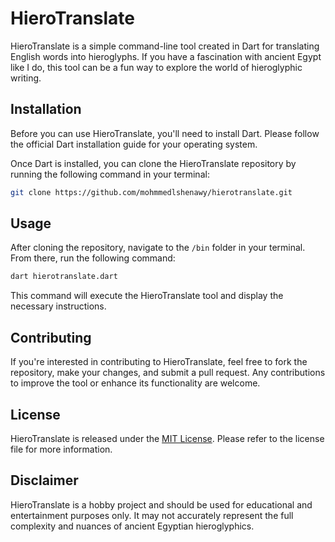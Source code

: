 # HieroTranslate

HieroTranslate is a simple command-line tool created in Dart for translating English words into hieroglyphs. If you have a fascination with ancient Egypt like I do, this tool can be a fun way to explore the world of hieroglyphic writing.

## Installation

Before you can use HieroTranslate, you'll need to install Dart. Please follow the official Dart installation guide for your operating system.

Once Dart is installed, you can clone the HieroTranslate repository by running the following command in your terminal:

```bash
git clone https://github.com/mohmmedlshenawy/hierotranslate.git
```

## Usage

After cloning the repository, navigate to the `/bin` folder in your terminal. From there, run the following command:

```bash
dart hierotranslate.dart
```

This command will execute the HieroTranslate tool and display the necessary instructions.

## Contributing

If you're interested in contributing to HieroTranslate, feel free to fork the repository, make your changes, and submit a pull request. Any contributions to improve the tool or enhance its functionality are welcome.

## License

HieroTranslate is released under the [MIT License](https://github.com/mohmmedlshenawy/HieroTranslate/blob/main/LICENSE). Please refer to the license file for more information.

## Disclaimer

HieroTranslate is a hobby project and should be used for educational and entertainment purposes only. It may not accurately represent the full complexity and nuances of ancient Egyptian hieroglyphics.